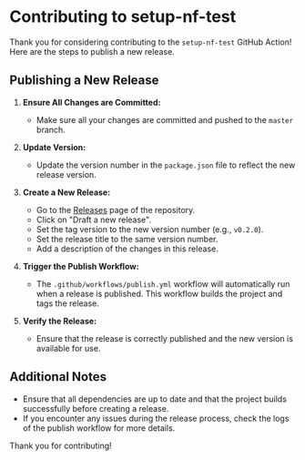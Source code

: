 # Contributing to setup-nf-test

Thank you for considering contributing to the `setup-nf-test` GitHub Action!
Here are the steps to publish a new release.

## Publishing a New Release

1. **Ensure All Changes are Committed:**

   - Make sure all your changes are committed and pushed to the `master` branch.

2. **Update Version:**

   - Update the version number in the `package.json` file to reflect the new
     release version.

3. **Create a New Release:**

   - Go to the [Releases](https://github.com/nf-core/setup-nf-test/releases)
     page of the repository.
   - Click on "Draft a new release".
   - Set the tag version to the new version number (e.g., `v0.2.0`).
   - Set the release title to the same version number.
   - Add a description of the changes in this release.

4. **Trigger the Publish Workflow:**

   - The `.github/workflows/publish.yml` workflow will automatically run when a
     release is published. This workflow builds the project and tags the release.

5. **Verify the Release:**
   - Ensure that the release is correctly published and the new version is
     available for use.

## Additional Notes

- Ensure that all dependencies are up to date and that the project builds
  successfully before creating a release.
- If you encounter any issues during the release process, check the logs of the
  publish workflow for more details.

Thank you for contributing!
